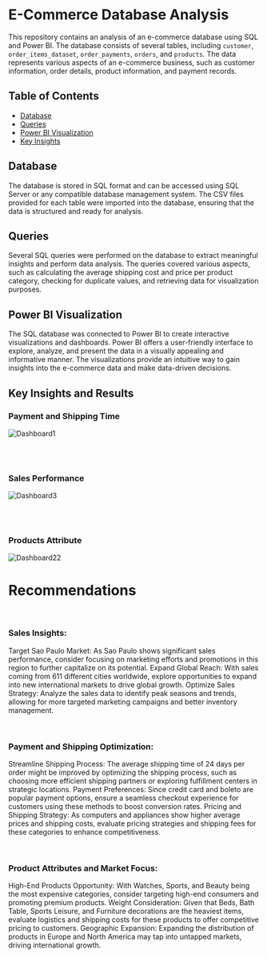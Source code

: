 # E-Commerce Database Analysis

This repository contains an analysis of an e-commerce database using SQL and Power BI. The database consists of several tables, including `customer`, `order_items_dataset`, `order_payments`, `orders`, and `products`. The data represents various aspects of an e-commerce business, such as customer information, order details, product information, and payment records.

## Table of Contents

- [Database](#database)
- [Queries](#queries)
- [Power BI Visualization](#power-bi-visualization)
- [Key Insights](#key-insights)

## Database

The database is stored in SQL format and can be accessed using SQL Server or any compatible database management system. The CSV files provided for each table were imported into the database, ensuring that the data is structured and ready for analysis.

## Queries

Several SQL queries were performed on the database to extract meaningful insights and perform data analysis. The queries covered various aspects, such as calculating the average shipping cost and price per product category, checking for duplicate values, and retrieving data for visualization purposes.

## Power BI Visualization

The SQL database was connected to Power BI to create interactive visualizations and dashboards. Power BI offers a user-friendly interface to explore, analyze, and present the data in a visually appealing and informative manner. The visualizations provide an intuitive way to gain insights into the e-commerce data and make data-driven decisions.


## Key Insights and Results
  ### Payment and Shipping Time

![Dashboard1](https://github.com/leanhkienn/E-commerceDataAnalysis/assets/116093407/9e982539-639b-452a-a453-25de573e137d)

<br>
<br>

  ### Sales Performance
![Dashboard3](https://github.com/leanhkienn/E-commerceDataAnalysis/assets/116093407/ad1cb5b5-a76a-4b98-986d-07912febb03d)

<br>
<br>

  ### Products Attribute
![Dashboard22](https://github.com/leanhkienn/E-commerceDataAnalysis/assets/116093407/3585b80f-e35b-4ad6-9ce1-56d96893ff44)



# Recommendations
<br>

### Sales Insights:
Target Sao Paulo Market: As Sao Paulo shows significant sales performance, consider focusing on marketing efforts and promotions in this region to further capitalize on its potential.
Expand Global Reach: With sales coming from 611 different cities worldwide, explore opportunities to expand into new international markets to drive global growth.
Optimize Sales Strategy: Analyze the sales data to identify peak seasons and trends, allowing for more targeted marketing campaigns and better inventory management.

<br>

### Payment and Shipping Optimization:
Streamline Shipping Process: The average shipping time of 24 days per order might be improved by optimizing the shipping process, such as choosing more efficient shipping partners or exploring fulfillment centers in strategic locations.
Payment Preferences: Since credit card and boleto are popular payment options, ensure a seamless checkout experience for customers using these methods to boost conversion rates.
Pricing and Shipping Strategy: As computers and appliances show higher average prices and shipping costs, evaluate pricing strategies and shipping fees for these categories to enhance competitiveness.

<br>

### Product Attributes and Market Focus:
High-End Products Opportunity: With Watches, Sports, and Beauty being the most expensive categories, consider targeting high-end consumers and promoting premium products.
Weight Consideration: Given that Beds, Bath Table, Sports Leisure, and Furniture decorations are the heaviest items, evaluate logistics and shipping costs for these products to offer competitive pricing to customers.
Geographic Expansion: Expanding the distribution of products in Europe and North America may tap into untapped markets, driving international growth.


